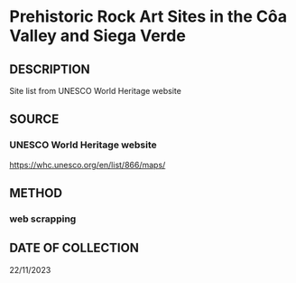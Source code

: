 # Prehistoric Rock Art Sites in the Côa Valley and Siega Verde

## DESCRIPTION
Site list from UNESCO World Heritage website

## SOURCE 
### UNESCO World Heritage website
https://whc.unesco.org/en/list/866/maps/

## METHOD
### web scrapping



## DATE OF COLLECTION
22/11/2023
